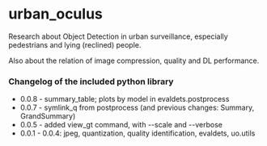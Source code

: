 # urban\_oculus

Research about Object Detection in urban surveillance, especially pedestrians and lying (reclined) people.

Also about the relation of image compression, quality and DL performance.

### Changelog of the included python library

* 0.0.8 - summary_table; plots by model in evaldets.postprocess
* 0.0.7 - symlink_q from postprocess (and previous changes: Summary, GrandSummary)
* 0.0.5 - added view_gt command, with --scale and --verbose
* 0.0.1 - 0.0.4: jpeg, quantization, quality identification, evaldets, uo.utils
